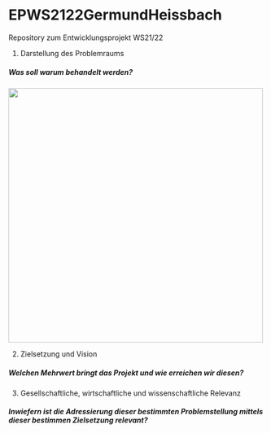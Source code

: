 # EPWS2122GermundHeissbach
Repository zum Entwicklungsprojekt WS21/22

1. Darstellung des Problemraums
##### Was soll warum behandelt werden?


<img src="https://raw.githubusercontent.com/verenaheissbach/EPWS2122GermundHeissbach/main/images/Dom%C3%A4nenmodell%20EP_Iteration1.png" width="500">


2. Zielsetzung und Vision
##### Welchen Mehrwert bringt das Projekt und wie erreichen wir diesen?



3. Gesellschaftliche, wirtschaftliche und wissenschaftliche Relevanz
##### Inwiefern ist die Adressierung dieser bestimmten Problemstellung mittels dieser bestimmen Zielsetzung relevant?
